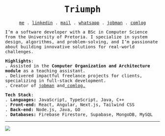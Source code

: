 <samp>
 

<h1 align="center">
  Triumph
</h1>

<p align="center">
  <samp>
    <a href="https://triumph-portfolio-seven.vercel.app/">me</a> .
    <a href="https://linkedin.com/in/triumph-ndlovu-425b73274">linkedin</a> .
    <a href="mailto:realtriumphndlovu@gmail.com">mail</a> .
    <a href="https://wa.me/+27827793863">whatsapp</a> .
   <a href="https://jobman-xi.vercel.app/">jobman</a> .
   <a href="https://tiny-mooncake-80a739.netlify.app/">comlog</a>
  </samp>
</p>

I’m a software developer with a BSc in Computer Science from the University of Pretoria. I specialize in system design, algorithms, and problem-solving, and I’m passionate about building innovative solutions for real-world challenges.

**Highlights**:  
. Assisted in the **Computer Organization and Architecture module** as a teaching assistant.  
. Delivered impactful freelance projects for clients, specializing in full-stack development. 
<br>
. Creator of <a href="https://jobman-xi.vercel.app/" target="_blank" rel="noopener noreferrer">jobman</a> and<a href="https://tiny-mooncake-80a739.netlify.app/" target="_blank" rel="noopener noreferrer"> comlog. </a>


**Tech Stack**:  
. **Languages:** JavaScript, TypeScript, Java, C++  
. **Front-end:** React, Angular, Next.js, Tailwind CSS  
. **Back-end:** Node.js, Java, GO  
. **Databases:** Firebase Firestore, Supabase, MongoDB, MySQL

<!---**Notable Projects**:  
. [Project Name](link) - Short description of the project and your role in it.  
. [Another Project](link) - A brief detail of the project's purpose and technologies used.
-->
---
![](https://komarev.com/ghpvc/?username=TriumphNdlovu)
</samp>


